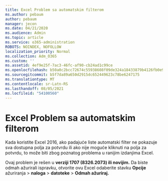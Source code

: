 ```yaml
---
title: Excel Problem sa automatskim filterom
ms.author: pebaum
author: pebaum
manager: jecon
ms.date: 04/21/2020
ms.audience: Admin
ms.topic: article
ms.service: o365-administration
ROBOTS: NOINDEX, NOFOLLOW
localization_priority: Normal
ms.collection: Adm_O365
ms.custom: ''
ms.assetid: 4ef9e25f-7ac3-46fc-af90-cb24ad1c99ce
ms.openlocfilehash: b50a0c2bcc72674c55938608f09de324a18433879b4126fb0e9c3314480dc180
ms.sourcegitcommit: b5f7da89a650d2915dc652449623c78be6247175
ms.translationtype: MT
ms.contentlocale: sr-Latn-RS
ms.lasthandoff: 08/05/2021
ms.locfileid: "54100560"
---
```

# <a name="excel-autofilter-issue"></a>Excel Problem sa automatskim filterom

Kada koristite Excel 2016, ako padajuće liste automatski filter ne pokazuje sva dostupna polja za potvrdu ili ako nije moguće kliknuti na polja za potvrdu, to može biti zbog poznatog problema u ranijim izdanjima Excel. 
  
Ovaj problem je rešen u **verziji 1707 (8326.2073) ili novijim.** Da biste odmah ažurirali ispravku, otvorite ovu Excel odaberite stavku **Opcije** ažuriranja \> **naloga** \> **datoteke** \> **Odmah ažuriraj.**
  

